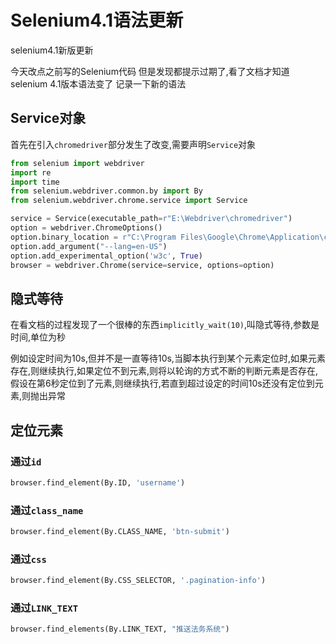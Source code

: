 # Selenium4.1语法更新


selenium4.1新版更新
<!--more-->

今天改点之前写的Selenium代码
但是发现都提示过期了,看了文档才知道selenium 4.1版本语法变了
记录一下新的语法

## Service对象

首先在引入`chromedriver`部分发生了改变,需要声明`Service`对象

```python
from selenium import webdriver
import re
import time
from selenium.webdriver.common.by import By
from selenium.webdriver.chrome.service import Service

service = Service(executable_path=r"E:\Webdriver\chromedriver")
option = webdriver.ChromeOptions()
option.binary_location = r"C:\Program Files\Google\Chrome\Application\chrome.exe"
option.add_argument("--lang=en-US")
option.add_experimental_option('w3c', True)
browser = webdriver.Chrome(service=service, options=option)
```

## 隐式等待

在看文档的过程发现了一个很棒的东西`implicitly_wait(10)`,叫隐式等待,参数是时间,单位为秒

例如设定时间为10s,但并不是一直等待10s,当脚本执行到某个元素定位时,如果元素存在,则继续执行,如果定位不到元素,则将以轮询的方式不断的判断元素是否存在,假设在第6秒定位到了元素,则继续执行,若直到超过设定的时间10s还没有定位到元素,则抛出异常

## 定位元素

### 通过`id`

```python
browser.find_element(By.ID, 'username')
```

### 通过`class_name`

```python
browser.find_element(By.CLASS_NAME, 'btn-submit')
```

### 通过`css`

```python
browser.find_element(By.CSS_SELECTOR, '.pagination-info')
```

### 通过`LINK_TEXT`

```python
browser.find_elements(By.LINK_TEXT, "推送法务系统")
```


